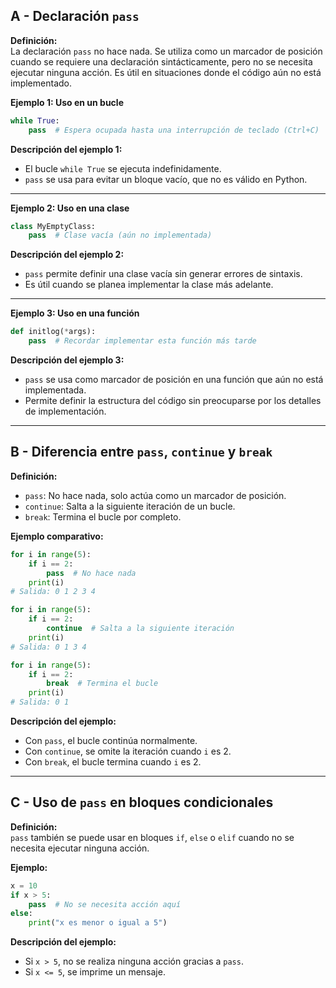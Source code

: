 ## A - Declaración `pass`

**Definición:**  
La declaración `pass` no hace nada. Se utiliza como un marcador de posición cuando se requiere una declaración sintácticamente, pero no se necesita ejecutar ninguna acción. Es útil en situaciones donde el código aún no está implementado.

**Ejemplo 1: Uso en un bucle**

```python
while True:
    pass  # Espera ocupada hasta una interrupción de teclado (Ctrl+C)
```

**Descripción del ejemplo 1:**

- El bucle `while True` se ejecuta indefinidamente.
- `pass` se usa para evitar un bloque vacío, que no es válido en Python.

---

**Ejemplo 2: Uso en una clase**

```python
class MyEmptyClass:
    pass  # Clase vacía (aún no implementada)
```

**Descripción del ejemplo 2:**

- `pass` permite definir una clase vacía sin generar errores de sintaxis.
- Es útil cuando se planea implementar la clase más adelante.

---

**Ejemplo 3: Uso en una función**

```python
def initlog(*args):
    pass  # Recordar implementar esta función más tarde
```

**Descripción del ejemplo 3:**

- `pass` se usa como marcador de posición en una función que aún no está implementada.
- Permite definir la estructura del código sin preocuparse por los detalles de implementación.

---

## B - Diferencia entre `pass`, `continue` y `break`

**Definición:**

- `pass`: No hace nada, solo actúa como un marcador de posición.
- `continue`: Salta a la siguiente iteración de un bucle.
- `break`: Termina el bucle por completo.

**Ejemplo comparativo:**

```python
for i in range(5):
    if i == 2:
        pass  # No hace nada
    print(i)
# Salida: 0 1 2 3 4

for i in range(5):
    if i == 2:
        continue  # Salta a la siguiente iteración
    print(i)
# Salida: 0 1 3 4

for i in range(5):
    if i == 2:
        break  # Termina el bucle
    print(i)
# Salida: 0 1
```

**Descripción del ejemplo:**

- Con `pass`, el bucle continúa normalmente.
- Con `continue`, se omite la iteración cuando `i` es 2.
- Con `break`, el bucle termina cuando `i` es 2.

---

## C - Uso de `pass` en bloques condicionales

**Definición:**  
`pass` también se puede usar en bloques `if`, `else` o `elif` cuando no se necesita ejecutar ninguna acción.

**Ejemplo:**

```python
x = 10
if x > 5:
    pass  # No se necesita acción aquí
else:
    print("x es menor o igual a 5")
```

**Descripción del ejemplo:**

- Si `x > 5`, no se realiza ninguna acción gracias a `pass`.
- Si `x <= 5`, se imprime un mensaje.
